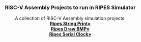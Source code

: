 <!-- Improved compatibility of back to top link: See: https://github.com/othneildrew/Best-README-Template/pull/73 --> 
<a id="readme-top"></a>

<!-- PROJECT LOGO 
<br />
<div align="center">
  <a href="https://github.com/yusufkenaroglu/Assembly-Projects">
    <img src="images/logo.png" alt="Logo" width="80" height="80">
  </a>
-->
  <h3 align="center">RISC-V Assembly Projects to run in RIPES Simulator</h3>

  <p align="center">
    A collection of RISC-V Assembly simulation projects.
    <br />
    <a href="https://github.com/yusufkenaroglu/Ripes-String-Print"><strong>Ripes String Print»</strong></a>
    <br />
    <a href="https://github.com/yusufkenaroglu/Ripes-Draw-BMP"><strong>Ripes Draw BMP»</strong></a>
    <br />
    <a href="https://github.com/yusufkenaroglu/Ripes-Serial-Clock"><strong>Ripes Serial Clock»</strong></a>
    <br />
  </p>
</div>

